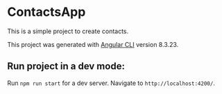 # ContactsApp
This is a simple project to create contacts.

This project was generated with [Angular CLI](https://github.com/angular/angular-cli) version 8.3.23.

## Run project in a dev mode:

Run `npm run start` for a dev server. Navigate to `http://localhost:4200/`.
